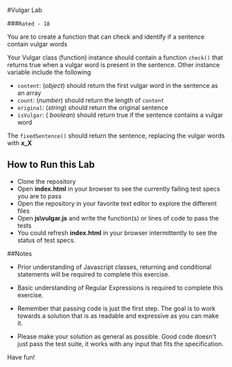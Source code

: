 #Vulgar Lab

###`Rated - 18`

You are to create a function that can check and identify if a sentence contain vulgar words

Your Vulgar class (function) instance should contain a function `check()` that returns true when a vulgar word is present in the sentence.
Other instance variable include the following

+ `content`: (_object_) should return the first vulgar word in the sentence as an array
+ `count`: (_number_) should return the length of `content`
+ `original`: (_string_)  should return the original sentence
+ `isVulgar`: (
_boolean_) should return true if the sentence contains a vulgar word


The `fixedSentence()` should return the sentence, replacing the vulgar words with **x_X**



## How to Run this Lab

+ Clone the repository
+ Open **index.html** in your browser to see the currently failing test specs you are to pass
+ Open the repository in your favorite text editor to explore the different files
+ Open **js\vulgar.js** and write the function(s) or lines of code to pass the tests
+ You could refresh **index.html** in your browser intermittently to see the status of test specs.


##Notes

+ Prior understanding of Javascript classes, returning and conditional statements will be required to complete this exercise.

+ Basic understanding of Regular Expressions is required to complete this exercise.

+ Remember that passing code is just the first step. The goal is to work towards a solution that is as readable and expressive as you can make
it.

+ Please make your solution as general as possible. Good code doesn't just pass the test suite, it works with any input that fits the specification.

Have fun!
